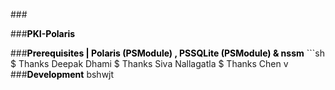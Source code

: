 ﻿###<p>
###<span style="color:black"><b>PKI-Polaris</b></span>
</p>
###<span style="color:black"><b>Prerequisites | Polaris (PSModule) , PSSQLite (PSModule) & nssm</b></span>
```sh
$ Thanks Deepak Dhami
$ Thanks Siva Nallagatla
$ Thanks Chen v
###<span style="color:black"><b>Development</b></span>
bshwjt